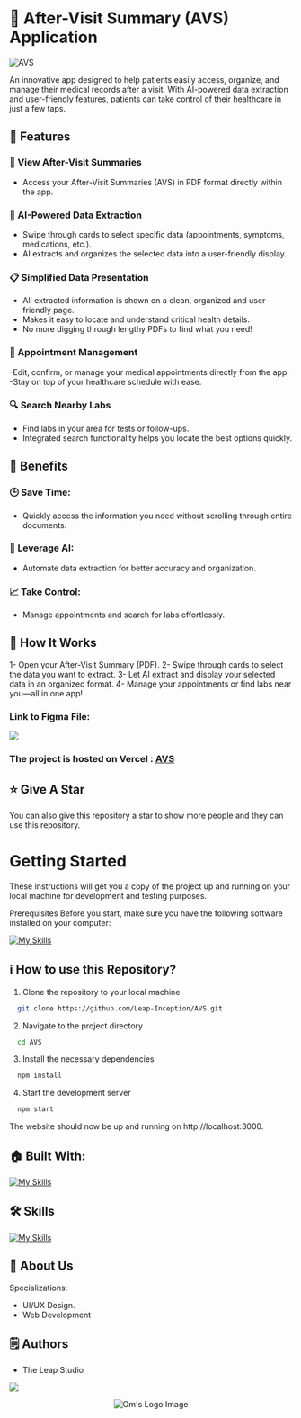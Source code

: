 # 🏥 After-Visit Summary (AVS) Application

![AVS](avs-image.png)



An innovative app designed to help patients easily access, organize, and manage their medical records after a visit. With AI-powered data extraction and user-friendly features, patients can take control of their healthcare in just a few taps.



## 🌟 Features

### 📄 View After-Visit Summaries
- Access your After-Visit Summaries (AVS) in PDF format directly within the app.

### 🧠 AI-Powered Data Extraction
- Swipe through cards to select specific data (appointments, symptoms, medications, etc.).
- AI extracts and organizes the selected data into a user-friendly display.

### 📋 Simplified Data Presentation
- All extracted information is shown on a clean, organized and user-friendly page.
- Makes it easy to locate and understand critical health details.
- No more digging through lengthy PDFs to find what you need!

### 📅 Appointment Management
-Edit, confirm, or manage your medical appointments directly from the app.
-Stay on top of your healthcare schedule with ease.

### 🔍 Search Nearby Labs
- Find labs in your area for tests or follow-ups.
- Integrated search functionality helps you locate the best options quickly.


## 🚀 Benefits

### 🕒 Save Time:
- Quickly access the information you need without scrolling through entire documents.

### 🤖 Leverage AI:
-  Automate data extraction for better accuracy and organization.

### 📈 Take Control:
- Manage appointments and search for labs effortlessly.


 
## 📌 How It Works 

1- Open your After-Visit Summary (PDF).
2- Swipe through cards to select the data you want to extract.
3- Let AI extract and display your selected data in an organized format.
4- Manage your appointments or find labs near you—all in one app!



### Link to Figma File:

<p align="left">
  <a href="https://skillicons.dev">
    <a href="https://www.figma.com/file/1Pn7NYsX8vZWqYVKiSCttf/AVS?type=design&mode=design&t=tERqTJLmLvS6Vbo8-1">
      <img src="https://skillicons.dev/icons?i=figma" />
    </a>
  </a>
</p>

### The project is hosted on Vercel : [AVS](https://avs-three.vercel.app/)

## :star: Give A Star

You can also give this repository a star to show more people and they can use this repository.

# Getting Started

These instructions will get you a copy of the project up and running on your local machine for development and testing purposes.

Prerequisites
Before you start, make sure you have the following software installed on your computer:

[![My Skills](https://skillicons.dev/icons?i=nodejs)](https://skillicons.dev)


## ℹ️ How to use this Repository?

1. Clone the repository to your local machine

```bash
  git clone https://github.com/Leap-Inception/AVS.git

```
2. Navigate to the project directory

```bash
  cd AVS
```
3. Install the necessary dependencies
```bash
  npm install
```

4. Start the development server
```bash
  npm start
```

The website should now be up and running on http://localhost:3000.

## 🏠 Built With:

[![My Skills](https://skillicons.dev/icons?i=react,tailwind,nextjs,vscode,vercel)](https://skillicons.dev)

## 🛠 Skills

[![My Skills](https://skillicons.dev/icons?i=html,css,js,ts,react,nextjs,figma)](https://skillicons.dev)

## 🚀 About Us
Specializations:
- UI/UX Design.
- Web Development


<!-- This is a comment
## 🙋‍♂️ Connect With Me

<p align="left">
  <a href="https://skillicons.dev">
    <a href="https://github.com/omunite215">
      <img src="https://skillicons.dev/icons?i=github" />
    </a>
  </a>
   <a href="https://skillicons.dev">
    <a href="https://www.linkedin.com/in/om-patel-401068143/">
      <img src="https://skillicons.dev/icons?i=linkedin" />
    </a>
  </a>
  <a href="https://skillicons.dev">
    <a href="https://www.instagram.com/_21omp/">
      <img src="https://skillicons.dev/icons?i=instagram" />
    </a>
  </a>
   <a href="https://skillicons.dev">
    <a href="https://portfoliobyom.netlify.app/">
      <img src="https://skillicons.dev/icons?i=devto" />
    </a>
  </a>
</p>
-->



## 🗒️ Authors
- The Leap Studio

<p align="left">
  <a href="https://github.com/LeapsTeam">
    <a href="https://github.com/LeapsTeam">
      <img src="https://skillicons.dev/icons?i=github" />
    </a>
  </a>
</p>

<p align="center">
  <img src="https://github.com/omunite215/AVS/assets/78680563/30e4f274-a9ac-49cc-99a7-ee657aa9b9ee" alt="Om's Logo Image"/>
</p>